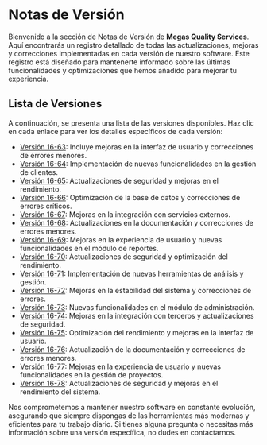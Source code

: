 # Notas de Versión

Bienvenido a la sección de Notas de Versión de **Megas Quality Services**. Aquí encontrarás un registro detallado de todas las actualizaciones, mejoras y correcciones implementadas en cada versión de nuestro software. Este registro está diseñado para mantenerte informado sobre las últimas funcionalidades y optimizaciones que hemos añadido para mejorar tu experiencia.

## Lista de Versiones

A continuación, se presenta una lista de las versiones disponibles. Haz clic en cada enlace para ver los detalles específicos de cada versión:

- [Versión 16-63](Version%2016-63.md): Incluye mejoras en la interfaz de usuario y correcciones de errores menores.
- [Versión 16-64](Version%2016-64.md): Implementación de nuevas funcionalidades en la gestión de clientes.
- [Versión 16-65](Version%2016-65.md): Actualizaciones de seguridad y mejoras en el rendimiento.
- [Versión 16-66](Version%2016-66.md): Optimización de la base de datos y correcciones de errores críticos.
- [Versión 16-67](Version%2016-67.md): Mejoras en la integración con servicios externos.
- [Versión 16-68](Version%2016-68.md): Actualizaciones en la documentación y correcciones de errores menores.
- [Versión 16-69](Version%2016-69.md): Mejoras en la experiencia de usuario y nuevas funcionalidades en el módulo de reportes.
- [Versión 16-70](Version%2016-70.md): Actualizaciones de seguridad y optimización del rendimiento.
- [Versión 16-71](Version%2016-71.md): Implementación de nuevas herramientas de análisis y gestión.
- [Versión 16-72](Version%2016-72.md): Mejoras en la estabilidad del sistema y correcciones de errores.
- [Versión 16-73](Version%2016-73.md): Nuevas funcionalidades en el módulo de administración.
- [Versión 16-74](Version%2016-74.md): Mejoras en la integración con terceros y actualizaciones de seguridad.
- [Versión 16-75](Version%2016-75.md): Optimización del rendimiento y mejoras en la interfaz de usuario.
- [Versión 16-76](Version%2016-76.md): Actualización de la documentación y correcciones de errores menores.
- [Versión 16-77](Version%2016-77.md): Mejoras en la experiencia de usuario y nuevas funcionalidades en la gestión de proyectos.
- [Versión 16-78](Version%2016-78.md): Actualizaciones de seguridad y mejoras en el rendimiento del sistema.

Nos comprometemos a mantener nuestro software en constante evolución, asegurando que siempre dispongas de las herramientas más modernas y eficientes para tu trabajo diario. Si tienes alguna pregunta o necesitas más información sobre una versión específica, no dudes en contactarnos.

